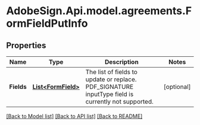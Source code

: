 # AdobeSign.Api.model.agreements.FormFieldPutInfo
## Properties

Name | Type | Description | Notes
------------ | ------------- | ------------- | -------------
**Fields** | [**List&lt;FormField&gt;**](FormField.md) | The list of fields to update or replace. PDF_SIGNATURE inputType field is currently not supported. | [optional] 

[[Back to Model list]](../README.md#documentation-for-models) [[Back to API list]](../README.md#documentation-for-api-endpoints) [[Back to README]](../README.md)


